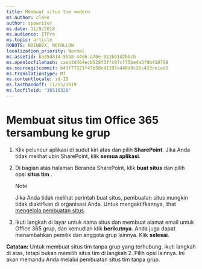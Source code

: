 ```yaml
---
title: Membuat situs tim modern
ms.author: clake
author: spowriter
ms.date: 11/9/2018
ms.audience: ITPro
ms.topic: article
ROBOTS: NOINDEX, NOFOLLOW
localization_priority: Normal
ms.assetid: ba35d814-55b8-44e6-a70e-011b91d2bbcb
ms.openlocfilehash: caeb3d464ecb528f3ffc87cf75be4a3f9b410798
ms.sourcegitcommit: b43f77221f47b50c41197a448a9c26c423ce1ad5
ms.translationtype: MT
ms.contentlocale: id-ID
ms.lasthandoff: 11/15/2019
ms.locfileid: "36516320"
---
```

# <a name="create-an-office-365-group-connected-team-site"></a>Membuat situs tim Office 365 tersambung ke grup

1. Klik peluncur aplikasi di sudut kiri atas dan pilih **SharePoint**. Jika Anda tidak melihat ubin SharePoint, klik **semua aplikasi**.
    
2. Di bagian atas halaman Beranda SharePoint, klik **buat situs** dan pilih opsi **situs tim** . 
    
    > [!NOTE]
    > Jika Anda tidak melihat perintah buat situs, pembuatan situs mungkin tidak diaktifkan di organisasi Anda. Untuk mengaktifkannya, lihat [mengelola pembuatan situs](https://go.microsoft.com/fwlink/?linkid=2009644). 
  
3. Ikuti langkah di layar untuk nama situs dan membuat alamat email untuk Office 365 grup, dan kemudian klik **berikutnya**. Anda juga dapat menambahkan pemilik dan anggota grup lainnya. Klik **selesai**.
  
 **Catatan:** Untuk membuat situs tim tanpa grup yang terhubung, ikuti langkah di atas, tetapi bukan memilih situs tim di langkah 2. Pilih opsi lainnya. Ini akan memandu Anda melalui pembuatan situs tim tanpa grup. 
    

